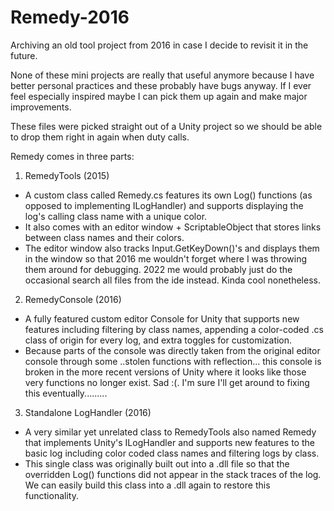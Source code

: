 # Remedy-2016

Archiving an old tool project from 2016 in case I decide to revisit it in the future.

None of these mini projects are really that useful anymore because I have better personal practices and these probably have bugs anyway. If I ever feel especially inspired maybe I can pick them up again and make major improvements.

These files were picked straight out of a Unity project so we should be able to drop them right in again when duty calls.

Remedy comes in three parts:
1. RemedyTools (2015)
 - A custom class called Remedy.cs features its own Log() functions (as opposed to implementing ILogHandler) and supports displaying the log's calling class name with a unique color.
 - It also comes with an editor window + ScriptableObject that stores links between class names and their colors. 
 - The editor window also tracks Input.GetKeyDown()'s and displays them in the window so that 2016 me wouldn't forget where I was throwing them around for debugging. 2022 me would probably just do the occasional search all files from the ide instead. Kinda cool nonetheless.

2. RemedyConsole (2016)
 - A fully featured custom editor Console for Unity that supports new features including filtering by class names, appending a color-coded .cs class of origin for every log, and extra toggles for customization. 
 - Because parts of the console was directly taken from the original editor console through some ..stolen functions with reflection... this console is broken in the more recent versions of Unity where it looks like those very functions no longer exist. Sad :(. I'm sure I'll get around to fixing this eventually.........

3. Standalone LogHandler (2016)
- A very similar yet unrelated class to RemedyTools also named Remedy that implements Unity's ILogHandler and supports new features to the basic log including color coded class names and filtering logs by class.
- This single class was originally built out into a .dll file so that the overridden Log() functions did not appear in the stack traces of the log. We can easily build this class into a .dll again to restore this functionality.
